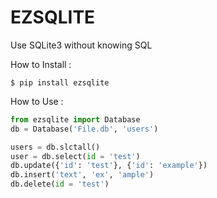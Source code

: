 # EZSQLITE

Use SQLite3 without knowing SQL

How to Install : 
```shell
$ pip install ezsqlite
```

How to Use : 
```python
from ezsqlite import Database
db = Database('File.db', 'users')

users = db.slctall()
user = db.select(id = 'test')
db.update({'id': 'test'}, {'id': 'example'})
db.insert('text', 'ex', 'ample')
db.delete(id = 'test')
```
